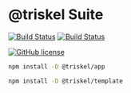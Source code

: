 # @triskel Suite

[![Build Status](https://travis-ci.org/kiltjs/triskel.svg?branch=master)](https://travis-ci.org/kiltjs/triskel)
[![Build Status](https://cloud.drone.io/api/badges/kiltjs/triskel/status.svg)](https://cloud.drone.io/kiltjs/triskel)

[![GitHub license](https://img.shields.io/badge/license-MIT-blue.svg)](LICENSE)

``` sh
npm install -D @triskel/app

npm install -D @triskel/template
```
